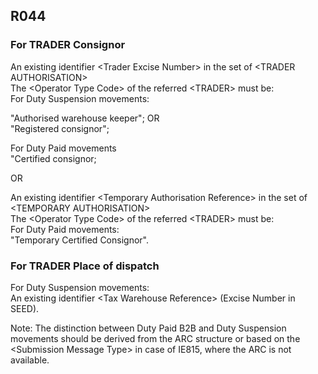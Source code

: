 ## R044
<!-- manually adding these as subheaders. defaults to headers -->
### For TRADER Consignor  
An existing identifier &lt;Trader Excise Number&gt; in the set of &lt;TRADER AUTHORISATION&gt;  
The &lt;Operator Type Code&gt; of the referred &lt;TRADER&gt; must be:  
For Duty Suspension movements:  
   
"Authorised warehouse keeper"; OR  
"Registered consignor";  
   
For Duty Paid movements  
"Certified consignor;  
   
OR  
   
An existing identifier &lt;Temporary Authorisation Reference&gt; in the set of &lt;TEMPORARY AUTHORISATION&gt;  
The &lt;Operator Type Code&gt; of the referred &lt;TRADER&gt; must be:  
For Duty Paid movements:  
"Temporary Certified Consignor".  
   
### For TRADER Place of dispatch  

For Duty Suspension movements:  
An existing identifier &lt;Tax Warehouse Reference&gt; (Excise Number in SEED).  
   
Note: The distinction between Duty Paid B2B and Duty Suspension movements should be derived from the ARC structure or based on the &lt;Submission Message Type&gt; in case of IE815, where the ARC is not available.
